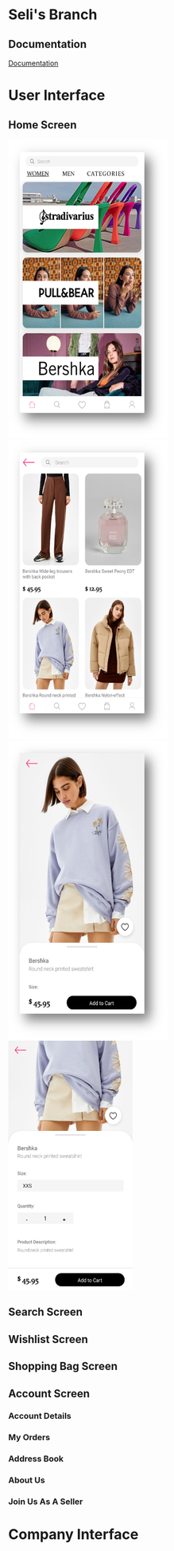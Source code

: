 # Seli's Branch

## Documentation
[Documentation](Documentationn.docx)

# User Interface 
## Home Screen
<img src="User-Interface/Picture1.png" height="600" width="320"><img src="User-Interface/Picture2.png" height="600" width="320"><img src="User-Interface/Picture3.png" height="600" width="320"><img src="User-Interface/Picture4.png" height="500" width="250">

## Search Screen

## Wishlist Screen

## Shopping Bag Screen

## Account Screen

### Account Details

### My Orders

### Address Book

### About Us

### Join Us As A Seller


# Company Interface
